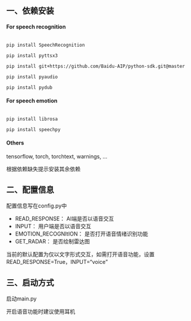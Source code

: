 ## 一、依赖安装

#### For speech recognition
```

pip install SpeechRecognition

pip install pyttsx3

pip install git+https://github.com/Baidu-AIP/python-sdk.git@master

pip install pyaudio 

pip install pydub
```

#### For speech emotion
```

pip install librosa

pip install speechpy
```
#### Others
tensorflow, torch, torchtext, warnings, ...

根据依赖缺失提示安装其余依赖

## 二、配置信息
配置信息写在config.py中

* READ_RESPONSE： AI端是否以语音交互
* INPUT： 用户端是否以语音交互
* EMOTION_RECOGNItION： 是否打开语音情绪识别功能
* GET_RADAR： 是否绘制雷达图

当前的默认配置为仅以文字形式交互，如需打开语音功能，设置READ_RESPONSE=True，INPUT=“voice”

## 三、启动方式
启动main.py

开启语音功能时建议使用耳机